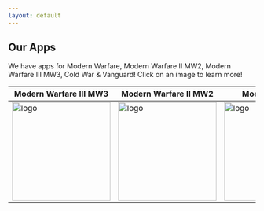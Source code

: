 ```yaml
---
layout: default
---
```


## Our Apps
We have apps for Modern Warfare, Modern Warfare II MW2, Modern Warfare III MW3, Cold War & Vanguard! Click on an image to learn more!

|Modern Warfare III MW3|Modern Warfare II MW2|Modern Warfare|Cold War|Vanguard|
|-|-|-|-|-|
|<a href="/mw3"><img width="200" alt="logo"  src="https://camotracker.djr.li/MW3_CAMOTRACKER.png" style="max-width:100%;"></a>|<a href="/mw2"><img width="200" alt="logo"  src="https://camotracker.djr.li/appstore.png" style="max-width:100%;"></a>|<a href="/mw"><img width="200" alt="logo"  src="https://camotracker.djr.li/mwtracker.png" style="max-width:100%;"></a>|<a href="/cw"><img width="200" alt="logo" src="https://camotracker.djr.li/camo%20tracker.png" style="max-width:100%;"></a>|<a href="/vanguard"><img width="200" alt="logo" src="https://camotracker.djr.li/iTunesArtwork@2x.png" style="max-width:100%;"></a>|
